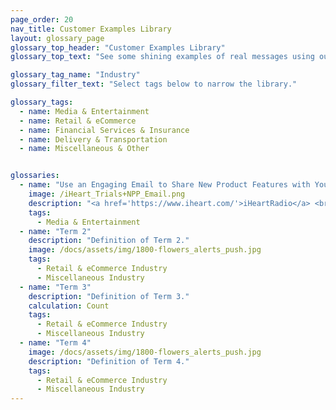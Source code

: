 ```yaml
---
page_order: 20
nav_title: Customer Examples Library
layout: glossary_page
glossary_top_header: "Customer Examples Library"
glossary_top_text: "See some shining examples of real messages using our Campaigns and Canvas tools!"

glossary_tag_name: "Industry"
glossary_filter_text: "Select tags below to narrow the library."

glossary_tags:
  - name: Media & Entertainment
  - name: Retail & eCommerce
  - name: Financial Services & Insurance
  - name: Delivery & Transportation
  - name: Miscellaneous & Other


glossaries:
  - name: "Use an Engaging Email to Share New Product Features with Your Users!"
    image: /iHeart_Trials+NPP_Email.png
    description: "<a href='https://www.iheart.com/'>iHeartRadio</a> <br> <br> This email makes it simple for users to start a trail with two call-to-action buttons. With one button in the header, users don't even need to scroll down to take action. It also includes buttons to take the user to the iHeartRadio website or to the Google Play or Apple App Store."
    tags:
      - Media & Entertainment
  - name: "Term 2"
    description: "Definition of Term 2."
    image: /docs/assets/img/1800-flowers_alerts_push.jpg
    tags:
      - Retail & eCommerce Industry
      - Miscellaneous Industry
  - name: "Term 3"
    description: "Definition of Term 3."
    calculation: Count
    tags:
      - Retail & eCommerce Industry
      - Miscellaneous Industry
  - name: "Term 4"
    image: /docs/assets/img/1800-flowers_alerts_push.jpg
    description: "Definition of Term 4."
    tags:
      - Retail & eCommerce Industry
      - Miscellaneous Industry
---
```


